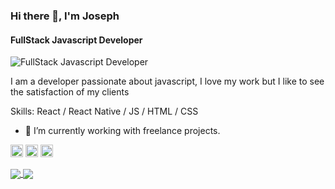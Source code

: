 ### Hi there 👋, I'm Joseph
#### FullStack Javascript Developer
![FullStack Javascript Developer](https://cdn.mos.cms.futurecdn.net/EzgdmaCQuT84bgDL4fhXZS.jpg)

I am a developer passionate about javascript, I love my work but I like to see the satisfaction of my clients

Skills: React / React Native / JS / HTML / CSS

- 🔭 I’m currently working with freelance projects. 

[<img src='https://cdn.jsdelivr.net/npm/simple-icons@3.0.1/icons/behance.svg' alt='behance' height='20'>](https://www.behance.net/josegabrielmoura) 
[<img src='https://cdn.jsdelivr.net/npm/simple-icons@3.0.1/icons/github.svg' alt='github' height='20'>](https://github.com/JosephGabriel)   [<img src='https://cdn.jsdelivr.net/npm/simple-icons@3.0.1/icons/linkedin.svg' alt='linkedin' height='20'>](https://www.linkedin.com/in/https://www.linkedin.com/in/josephgabrielmoura//)

<a href="https://github.com/JosephGabriel">
  <img align="center" src="https://github-readme-stats.vercel.app/api?username=JosephGabriel&show_icons=true&theme=radical" />
</a>

<a href="https://github.com/JosephGabriel">
  <img align="center" src="https://github-readme-stats.vercel.app/api/top-langs/?username=JosephGabriel&layout=compact&theme=radical&hide=shell" />
</a>
